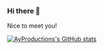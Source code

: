 ### Hi there 👋

Nice to meet you!

[![AyProductions's GitHub stats](https://github-readme-stats.vercel.app/api?username=ayprouctions)](https://github.com/anuraghazra/github-readme-stats)
